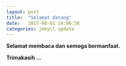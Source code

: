 ```yaml
---
layout: post
title:  "Selamat datang"
date:   2017-08-01 14:06:58
categories: jekyll update
---
```





<b>Selamat membaca dan semoga bermanfaat.</b>




<b> Trimakasih ... </b>
